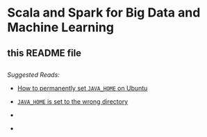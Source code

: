 # Scala and Spark for Big Data and Machine Learning  

## this README file

##

*Suggested Reads:*

* [How to permanently set `JAVA_HOME` on Ubuntu](<https://keepgrowing.in/java/how-to-permanently-set-java_home-on-ubuntu/>)  

* [`JAVA_HOME` is set to the wrong directory](<https://askubuntu.com/questions/554045/java-home-is-set-to-the-wrong-directory>)  

* [](<>)  

* [](<>)  
